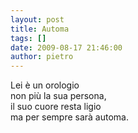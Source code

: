 ```yaml
---
layout: post
title: Automa
tags: []
date: 2009-08-17 21:46:00
author: pietro
---
```

Lei è un orologio<br/>non più la sua persona,<br/>il suo cuore resta ligio<br/>ma per sempre sarà automa.
